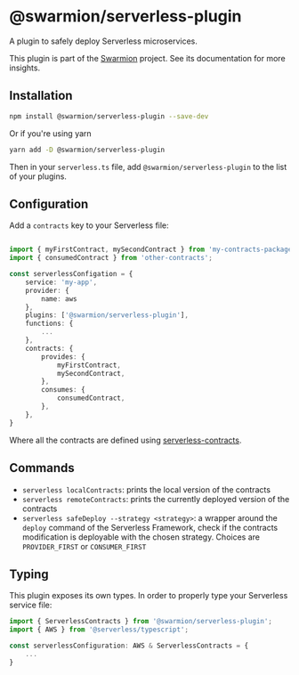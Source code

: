# @swarmion/serverless-plugin

A plugin to safely deploy Serverless microservices.

This plugin is part of the [Swarmion](https://github.com/swarmion/swarmion) project. See its documentation for more insights.

## Installation

```bash
npm install @swarmion/serverless-plugin --save-dev
```

Or if you're using yarn

```bash
yarn add -D @swarmion/serverless-plugin
```

Then in your `serverless.ts` file, add `@swarmion/serverless-plugin` to the list of your plugins.

## Configuration

Add a `contracts` key to your Serverless file:

```ts

import { myFirstContract, mySecondContract } from 'my-contracts-package';
import { consumedContract } from 'other-contracts';

const serverlessConfigation = {
    service: 'my-app',
    provider: {
        name: aws
    },
    plugins: ['@swarmion/serverless-plugin'],
    functions: {
        ...
    },
    contracts: {
        provides: {
            myFirstContract,
            mySecondContract,
        },
        consumes: {
            consumedContract,
        },
    },
}
```

Where all the contracts are defined using [serverless-contracts](https://github.com/swarmion/swarmion).

## Commands

- `serverless localContracts`: prints the local version of the contracts
- `serverless remoteContracts`: prints the currently deployed version of the contracts
- `serverless safeDeploy --strategy <strategy>`: a wrapper around the `deploy` command of the Serverless Framework, check if the contracts modification is deployable with the chosen strategy. Choices are `PROVIDER_FIRST` or `CONSUMER_FIRST`

## Typing

This plugin exposes its own types. In order to properly type your Serverless service file:

```ts
import { ServerlessContracts } from '@swarmion/serverless-plugin';
import { AWS } from '@serverless/typescript';

const serverlessConfiguration: AWS & ServerlessContracts = {
    ...
}
```
